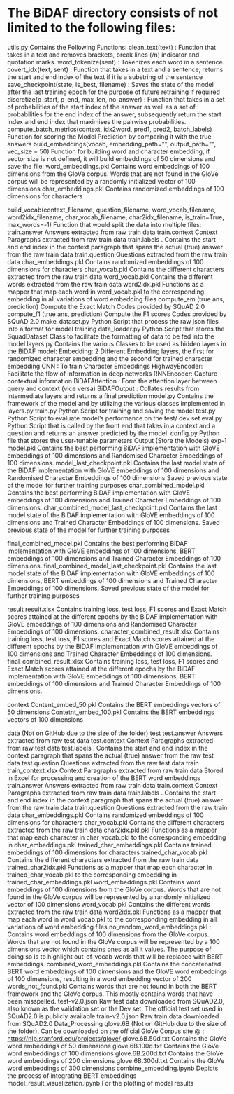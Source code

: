# The BiDAF directory consists of not limited to the following files:

utils.py <file>
Contains the Following Functions:
  clean_text(text) : Function that takes in a text and removes brackets, break lines (/n) indicator and quotation marks.
  word_tokenize(sent) : Tokenizes each word in a sentence.
  covert_idx(text, sent) : Function that takes in a text and a sentence, returns the start and end index of the text if it is a substring of the sentence
  save_checkpoint(state, is_best, filename) : Saves the state of the model after the last training epoch for the purpose of future retraining if required
  discretize(p_start, p_end, max_len, no_answer) : Function that takes in a set of probabilities of the start index of the answer as well as a set of probabilities for the end                                                     index of the answer, subsequently return the start index and end index that maximises the pairwise probabilities.
compute_batch_metrics(context, idx2word, pred1, pred2, batch_labels)
Function for scoring the Model Prediction by comparing it with the true answers
build_embeddings(vocab, embedding_path="", output_path="", vec_size = 50)
Function for building word and character embedding, if vector size is not defined, it will build embeddings of 50 dimensions and save the file:
word_embeddings.pkl <file>
Contains word embeddings of 100 dimensions from the GloVe corpus. Words that are not found in the GloVe corpus will be represented by a randomly initialized vector of 100 dimensions
char_embeddings.pkl <file>
Contains randomized embeddings of 100 dimensions for characters

build_vocab(context_filename, question_filename, word_vocab_filename, word2idx_filename, char_vocab_filename, char2idx_filename, is_train=True, max_words=-1)
Function that would split the data into multiple files:
train.answer <file>
Answers extracted from raw train data
train.context <file>
Context Paragraphs extracted from raw train data
train.labels <file>.
Contains the start and end index in the context paragraph that spans the actual (true)  answer from the raw train data
train.question<file>
Questions extracted from the raw train data
char_embeddings.pkl <file>
Contains randomized embeddings of 100 dimensions for characters
char_vocab.pkl <file>
Contains the different characters extracted from the raw train data
word_vocab.pkl <file>
 Contains the different words extracted from the raw train data
word2idx.pkl <file>
Functions as a mapper that map each word in word_vocab.pkl to the corresponding embedding in all variations of word embedding files
compute_em (true ans, prediction)
Compute the Exact Match
Codes provided by SQuAD 2.0
compute_f1 (true ans, prediction)
Compute the F1 scores
Codes provided by SQuAD 2.0
make_dataset.py <file>
Python Script that process the raw json files into a format for model training
data_loader.py <file>
Python Script that stores the SquadDataset Class to facilitate the formatting of data to be fed into the model
layers.py <file>
Contains the various Classes to be used as hidden layers in the BiDAF model:
Embedding: 2 Different Embedding layers, the first for randomized character embedding and the second for trained character embedding
CNN : To train Character Embeddings
HighwayEncoder: Facilitate the flow of information in deep networks
RNNEncoder: Capture contextual information
BiDAFAttention : Form the attention layer between query and context (vice versa)
BiDAFOutput : Collates results from intermediate layers and returns a final prediction
model.py <file>
Contains the framework of the model and by utilizing the various classes implemented in layers.py
train.py <file>
Python Script for training and saving the model
test.py <file>
Python Script to evaluate model’s performance on the test/ dev set
eval.py <file>
Python Script that is called by the front end that takes in a context and a question and returns an answer predicted by the model.
config.py <file>
Python file that stores the user-tunable parameters
Output <folder> (Store the Models)
exp-1<folder>
model.pkl <file>
Contains the best performing BiDAF implementation with GloVE embeddings of 100 dimensions and Randomised Character Embeddings of 100 dimensions. 
model_last_checkpoint.pkl <file>
Contains the last model state of the BiDAF implementation with GloVE embeddings of 100 dimensions and Randomised Character Embeddings of 100 dimensions
Saved previous state of the model for further training purposes
char_combined_model.pkl <file>
Contains the best performing BiDAF implementation with GloVE embeddings of 100 dimensions and Trained Character Embeddings of 100 dimensions.
char_combined_model_last_checkpoint.pkl <file>
Contains the last model state of the BiDAF implementation with GloVE embeddings of 100 dimensions and Trained Character Embeddings of 100 dimensions.
Saved previous state of the model for further training purposes

final_combined_model.pkl <file>
Contains the best performing BiDAF implementation with GloVE embeddings of 100 dimensions, BERT embeddings of 100 dimensions and Trained Character Embeddings of 100 dimensions.
final_combined_model_last_checkpoint.pkl <file>
Contains the last model state of the BiDAF implementation with GloVE embeddings of 100 dimensions, BERT embeddings of 100 dimensions and Trained Character Embeddings of 100 dimensions.
Saved previous state of the model for further training purposes

result <folder>
result.xlsx
Contains training loss, test loss, F1 scores and Exact Match scores attained at the different epochs  by the BiDAF implementation with GloVE embeddings of 100 dimensions and Randomised Character Embeddings of 100 dimensions. 
character_combined_result.xlsx
Contains training loss, test loss, F1 scores and Exact Match scores attained at the different epochs  by the BiDAF implementation with GloVE embeddings of 100 dimensions and Trained Character Embeddings of 100 dimensions.
final_combined_result.xlsx
Contains training loss, test loss, F1 scores and Exact Match scores attained at the different epochs  by the BiDAF implementation with GloVE embeddings of 100 dimensions, BERT embeddings of 100 dimensions and Trained Character Embeddings of 100 dimensions.
 
context <folder>
Content_embed_50.pkl <file>
Contains the BERT embeddings vectors of 50 dimensions
Contetnt_embed_100.pkl <file>
Contains the BERT embeddings vectors of 100 dimensions

data <folder> (Not on GitHub due to the size of the folder)
test <folder>
test.answer <file>
Answers extracted from raw test data
test.context <file>
Context Paragraphs extracted from raw test data
test.labels <file>.
Contains the start and end index in the context paragraph that spans the actual (true)  answer from the raw test data
test.question<file>
Questions extracted from the raw test data
train <folder>
train_context.xlsx <file>
Context Paragraphs extracted from raw train data
Stored in Excel for processing and creation of the BERT word embeddings
train.answer <file>
Answers extracted from raw train data
train.context <file>
Context Paragraphs extracted from raw train data
train.labels <file>.
Contains the start and end index in the context paragraph that spans the actual (true)  answer from the raw train data
train.question<file>
Questions extracted from the raw train data
char_embeddings.pkl <file>
Contains randomized embeddings of 100 dimensions for characters
char_vocab.pkl <file>
Contains the different characters extracted from the raw train data
char2idx.pkl.pkl <file>
Functions as a mapper that map each character in char_vocab.pkl to the corresponding embedding in char_embeddings.pkl
trained_char_embeddings.pkl <file>
Contains trained embeddings of 100 dimensions for characters
trained_char_vocab.pkl <file>
Contains the different characters extracted from the raw train data
trained_char2idx.pkl <file>
Functions as a mapper that map each character in trained_char_vocab.pkl to the corresponding embedding in trained_char_embeddings.pkl
word_embeddings.pkl <file>
Contains word embeddings of 100 dimensions from the GloVe corpus. Words that are not found in the GloVe corpus will be represented by a randomly initialized vector of 100 dimensions
word_vocab.pkl <file>
 Contains the different words extracted from the raw train data
word2idx.pkl <file>
Functions as a mapper that map each word in word_vocab.pkl to the corresponding embedding in all variations of word embedding files
no_random_word_embeddings.pkl <file>:
Contains word embeddings of 100 dimensions from the GloVe corpus. Words that are not found in the GloVe corpus will be represented by a 100 dimensions vector which contains ones as all it values.
The purpose of doing so is to highlight out-of-vocab words that will be replaced with BERT embeddings.
combined_word_embeddings.pkl <file>
Contains the concatenated BERT word embeddings of 100 dimensions and the GloVE word embeddings of 100 dimensions, resulting in a word embedding vector of 200
words_not_found.pkl <file>
Contains words that are not found in both the BERT framework and the GloVe corpus. This mostly contains words that have been misspelled.
test-v2.0.json
Raw test data downloaded from SQuAD2.0, also known as the validation set or the Dev set. The official test set used in SQuAD2.0 is publicly available
train-v2.0.json
Raw train data downloaded from SQuAD2.0
Data_Processing <file>
glove.6B <file> (Not on GitHub due to the size of the folder), Can be downloaded on the official GloVe Corpus site @ : https://nlp.stanford.edu/projects/glove/
glove.6B.50d.txt
Contains the GloVe word embeddings of 50 dimensions
glove.6B.100d.txt
Contains the GloVe word embeddings of 100 dimensions
glove.6B.200d.txt
Contains the GloVe word embeddings of 200 dimensions
glove.6B.300d.txt
Contains the GloVe word embeddings of 300 dimensions
combine_embedding.ipynb <file>
Depicts the process of integrating BERT embeddings
model_result_visualization.ipynb <file>
For the plotting of model results



